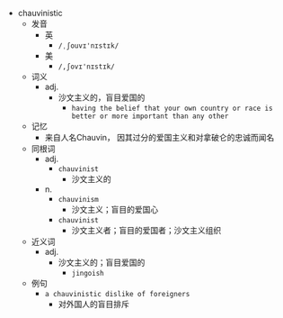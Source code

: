 - chauvinistic
  - 发音
    - 英
      - `/ˌʃouvɪ'nɪstɪk/`
    - 美
      - `/,ʃovɪ'nɪstɪk/`
  - 词义
    - adj.
      - 沙文主义的，盲目爱国的
        - `having the belief that your own country or race is better or more important than any other`
  - 记忆
    - 来自人名Chauvin， 因其过分的爱国主义和对拿破仑的忠诚而闻名
  - 同根词
    - adj.
      - `chauvinist`
        - 沙文主义的
    - n.
      - `chauvinism`
        - 沙文主义；盲目的爱国心
      - `chauvinist`
        - 沙文主义者；盲目的爱国者；沙文主义组织
  - 近义词
    - adj.
      - 沙文主义的；盲目爱国的
        - `jingoish`
  - 例句
    - `a chauvinistic dislike of foreigners`
      - 对外国人的盲目排斥


